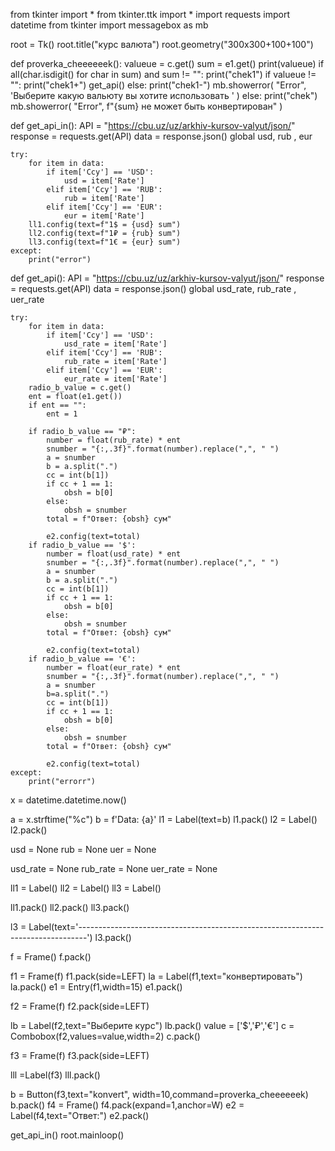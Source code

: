 from tkinter import *
from tkinter.ttk import *
import requests
import datetime
from tkinter import messagebox as mb

root = Tk()
root.title("курс валюта")
root.geometry("300x300+100+100")

def proverka_cheeeeeek():
    valueue = c.get()
    sum = e1.get()
    print(valueue)
    if all(char.isdigit() for char in sum) and sum != "":
        print("chek1")
        if valueue != "":
            print("chek1+")
            get_api()
        else:
            print("chek1-")
            mb.showerror(
                "Error",
                'Выберите какую вальюту вы хотите использовать '
            )
    else:
        print("chek")
        mb.showerror(
            "Error",
            f"{sum} не может быть конвертирован"
        )






def get_api_in():
    API = "https://cbu.uz/uz/arkhiv-kursov-valyut/json/"
    response = requests.get(API)
    data = response.json()
    global usd, rub , eur

    try:
        for item in data:
            if item['Ccy'] == 'USD':
                usd = item['Rate']
            elif item['Ccy'] == 'RUB':
                rub = item['Rate']
            elif item['Ccy'] == 'EUR':
                eur = item['Rate']
        ll1.config(text=f"1$ = {usd} sum")
        ll2.config(text=f"1₽ = {rub} sum")
        ll3.config(text=f"1€ = {eur} sum")
    except:
        print("error")





def get_api():
    API = "https://cbu.uz/uz/arkhiv-kursov-valyut/json/"
    response = requests.get(API)
    data = response.json()
    global usd_rate, rub_rate , uer_rate

    try:
        for item in data:
            if item['Ccy'] == 'USD':
                usd_rate = item['Rate']
            elif item['Ccy'] == 'RUB':
                rub_rate = item['Rate']
            elif item['Ccy'] == 'EUR':
                eur_rate = item['Rate']
        radio_b_value = c.get()
        ent = float(e1.get())
        if ent == "":
            ent = 1

        if radio_b_value == "₽":
            number = float(rub_rate) * ent
            snumber = "{:,.3f}".format(number).replace(",", " ")
            a = snumber
            b = a.split(".")
            cc = int(b[1])
            if cc + 1 == 1:
                obsh = b[0]
            else:
                obsh = snumber
            total = f"Ответ: {obsh} сум"

            e2.config(text=total)
        if radio_b_value == '$':
            number = float(usd_rate) * ent
            snumber = "{:,.3f}".format(number).replace(",", " ")
            a = snumber
            b = a.split(".")
            cc = int(b[1])
            if cc + 1 == 1:
                obsh = b[0]
            else:
                obsh = snumber
            total = f"Ответ: {obsh} сум"

            e2.config(text=total)
        if radio_b_value == '€':
            number = float(eur_rate) * ent
            snumber = "{:,.3f}".format(number).replace(",", " ")
            a = snumber
            b=a.split(".")
            cc = int(b[1])
            if cc + 1 == 1:
                obsh = b[0]
            else:
                obsh = snumber
            total = f"Ответ: {obsh} сум"

            e2.config(text=total)
    except:
        print("errorr")

x = datetime.datetime.now()


a =  x.strftime("%c")
b = f'Data: {a}'
l1 = Label(text=b)
l1.pack()
l2 = Label()
l2.pack()






usd = None
rub = None
uer = None

usd_rate = None
rub_rate = None
uer_rate = None


ll1 = Label()
ll2 = Label()
ll3 = Label()

ll1.pack()
ll2.pack()
ll3.pack()

l3 = Label(text='--------------------------------------------------------------------------------')
l3.pack()

f = Frame()
f.pack()


f1 = Frame(f)
f1.pack(side=LEFT)
la = Label(f1,text="конвертировать")
la.pack()
e1 = Entry(f1,width=15)
e1.pack()

f2 = Frame(f)
f2.pack(side=LEFT)

lb = Label(f2,text="Выберите курс")
lb.pack()
value = ['$','₽','€']
c = Combobox(f2,values=value,width=2)
c.pack()

f3 = Frame(f)
f3.pack(side=LEFT)



lll =Label(f3)
lll.pack()


b = Button(f3,text="konvert", width=10,command=proverka_cheeeeeek)
b.pack()
f4 = Frame()
f4.pack(expand=1,anchor=W)
e2 = Label(f4,text="Ответ:")
e2.pack()



get_api_in()
root.mainloop()
